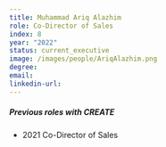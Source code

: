 ```yaml
---
title: Muhammad Ariq Alazhim
role: Co-Director of Sales
index: 8
year: "2022"
status: current_executive
image: /images/people/AriqAlazhim.png
degree:
email:
linkedin-url:
---
```

##### Previous roles with CREATE

- 2021 Co-Director of Sales